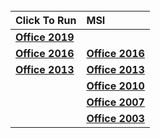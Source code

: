 <br>

|Click To Run|MSI
|:--|:--
|**[Office 2019](UninstallOffice365.vbs)**|
|**[Office 2016](UninstallOffice365.vbs)**|**[Office 2016](UninstallOffice2016.vbs)**
|**[Office 2013](UninstallOffice365.vbs)**|**[Office 2013](UninstallOffice2013.vbs)**
||**[Office 2010](UninstallOffice2010.vbs)**
||**[Office 2007](UninstallOffice2007.vbs)**
||**[Office 2003](UninstallOffice2003.vbs)**